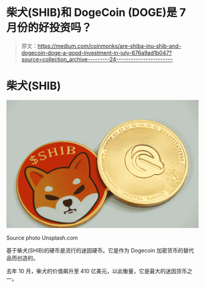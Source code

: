 # 柴犬(SHIB)和 DogeCoin (DOGE)是 7 月份的好投资吗？

> 原文：<https://medium.com/coinmonks/are-shiba-inu-shib-and-dogecoin-doge-a-good-investment-in-july-676a9ad1b047?source=collection_archive---------24----------------------->

# 柴犬(SHIB)

![](img/cc87e056006c7a0d0af4ce2a407674fd.png)

Source photo Unsplash.com

基于柴犬(SHIB)的硬币是流行的迷因硬币。它是作为 Dogecoin 加密货币的替代品而创造的。

去年 10 月，柴犬的价值飙升至 410 亿美元，以此衡量，它是最大的迷因货币之一。